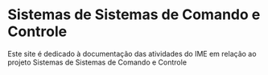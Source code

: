 # Sistemas de Sistemas de Comando e Controle

Este site é dedicado à documentação das atividades do IME em relação ao projeto Sistemas de Sistemas de Comando e Controle